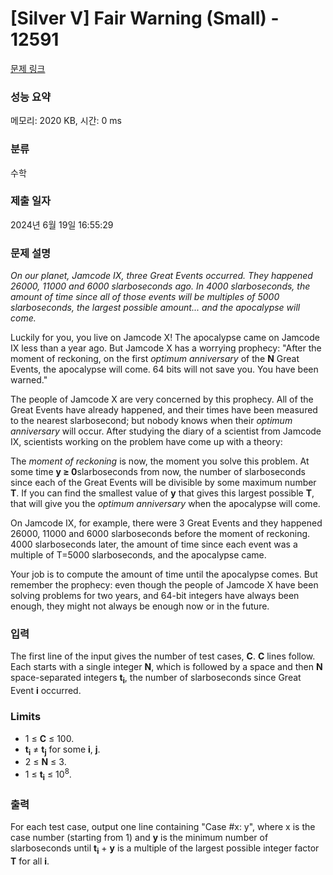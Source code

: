# [Silver V] Fair Warning (Small) - 12591 

[문제 링크](https://www.acmicpc.net/problem/12591) 

### 성능 요약

메모리: 2020 KB, 시간: 0 ms

### 분류

수학

### 제출 일자

2024년 6월 19일 16:55:29

### 문제 설명

<p><em>On our planet, Jamcode IX, three Great Events occurred. They happened 26000, 11000 and 6000 slarboseconds ago. In 4000 slarboseconds, the amount of time since all of those events will be multiples of 5000 slarboseconds, the largest possible amount... and the apocalypse will come.</em></p>

<p>Luckily for you, you live on Jamcode X! The apocalypse came on Jamcode IX less than a year ago. But Jamcode X has a worrying prophecy: "After the moment of reckoning, on the first <em>optimum anniversary</em> of the <strong>N</strong> Great Events, the apocalypse will come. 64 bits will not save you. You have been warned."</p>

<p>The people of Jamcode X are very concerned by this prophecy. All of the Great Events have already happened, and their times have been measured to the nearest slarbosecond; but nobody knows when their <em>optimum anniversary</em> will occur. After studying the diary of a scientist from Jamcode IX, scientists working on the problem have come up with a theory:</p>

<p>The <em>moment of reckoning</em> is now, the moment you solve this problem. At some time <strong>y ≥ 0</strong>slarboseconds from now, the number of slarboseconds since each of the Great Events will be divisible by some maximum number <strong>T</strong>. If you can find the smallest value of <strong>y</strong> that gives this largest possible <strong>T</strong>, that will give you the <em>optimum anniversary</em> when the apocalypse will come.</p>

<p>On Jamcode IX, for example, there were 3 Great Events and they happened 26000, 11000 and 6000 slarboseconds before the moment of reckoning. 4000 slarboseconds later, the amount of time since each event was a multiple of T=5000 slarboseconds, and the apocalypse came.</p>

<p>Your job is to compute the amount of time until the apocalypse comes. But remember the prophecy: even though the people of Jamcode X have been solving problems for two years, and 64-bit integers have always been enough, they might not always be enough now or in the future.</p>

### 입력 

 <p>The first line of the input gives the number of test cases, <strong>C</strong>.  <strong>C</strong> lines follow. Each starts with a single integer <strong>N</strong>, which is followed by a space and then <strong>N</strong> space-separated integers <strong>t<sub>i</sub></strong>, the number of slarboseconds since Great Event <strong>i</strong> occurred.</p>

<h3>Limits</h3>

<ul>
	<li>1 ≤ <strong>C</strong> ≤ 100.</li>
	<li><strong>t<sub>i</sub></strong> ≠ <strong>t<sub>j</sub></strong> for some <strong>i</strong>, <strong>j</strong>.</li>
	<li>2 ≤ <strong>N</strong> ≤ 3.</li>
	<li>1 ≤ <strong>t<sub>i</sub></strong> ≤ 10<sup>8</sup>.</li>
</ul>

### 출력 

 <p>For each test case, output one line containing "Case #x: y", where x is the case number (starting from 1) and <strong>y</strong> is the minimum number of slarboseconds until <strong>t<sub>i</sub></strong> + <strong>y</strong> is a multiple of the largest possible integer factor <strong>T</strong> for all <strong>i</strong>.</p>

